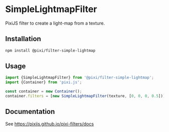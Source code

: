 # SimpleLightmapFilter

PixiJS filter to create a light-map from a texture.

## Installation

```bash
npm install @pixi/filter-simple-lightmap
```

## Usage

```js
import {SimpleLightmapFilter} from '@pixi/filter-simple-lightmap';
import {Container} from 'pixi.js';

const container = new Container();
container.filters = [new SimpleLightmapFilter(texture, [0, 0, 0, 0.5])];
```

## Documentation

See https://pixijs.github.io/pixi-filters/docs